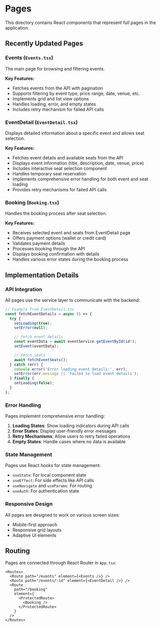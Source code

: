# Pages

This directory contains React components that represent full pages in the application.

## Recently Updated Pages

### Events (`Events.tsx`)

The main page for browsing and filtering events.

**Key Features:**
- Fetches events from the API with pagination
- Supports filtering by event type, price range, date, venue, etc.
- Implements grid and list view options
- Handles loading, error, and empty states
- Includes retry mechanism for failed API calls

### EventDetail (`EventDetail.tsx`)

Displays detailed information about a specific event and allows seat selection.

**Key Features:**
- Fetches event details and available seats from the API
- Displays event information (title, description, date, venue, price)
- Includes interactive seat selection component
- Handles temporary seat reservation
- Implements comprehensive error handling for both event and seat loading
- Provides retry mechanisms for failed API calls

### Booking (`Booking.tsx`)

Handles the booking process after seat selection.

**Key Features:**
- Receives selected event and seats from EventDetail page
- Offers payment options (wallet or credit card)
- Validates payment details
- Processes booking through the API
- Displays booking confirmation with details
- Handles various error states during the booking process

## Implementation Details

### API Integration

All pages use the service layer to communicate with the backend:

```typescript
// Example from EventDetail.tsx
const fetchEventDetails = async () => {
  try {
    setLoading(true);
    setError(null);

    // Fetch event details
    const eventData = await eventService.getEventById(id!);
    setEvent(eventData);

    // Fetch seats
    await fetchEventSeats();
  } catch (err) {
    console.error('Error loading event details:', err);
    setError(err.message || 'Failed to load event details');
  } finally {
    setLoading(false);
  }
};
```

### Error Handling

Pages implement comprehensive error handling:

1. **Loading States**: Show loading indicators during API calls
2. **Error States**: Display user-friendly error messages
3. **Retry Mechanisms**: Allow users to retry failed operations
4. **Empty States**: Handle cases where no data is available

### State Management

Pages use React hooks for state management:

- `useState`: For local component state
- `useEffect`: For side effects like API calls
- `useNavigate` and `useParams`: For routing
- `useAuth`: For authentication state

### Responsive Design

All pages are designed to work on various screen sizes:

- Mobile-first approach
- Responsive grid layouts
- Adaptive UI elements

## Routing

Pages are connected through React Router in `App.tsx`:

```tsx
<Routes>
  <Route path="/events" element={<Events />} />
  <Route path="/events/:id" element={<EventDetail />} />
  <Route 
    path="/booking" 
    element={
      <ProtectedRoute>
        <Booking />
      </ProtectedRoute>
    } 
  />
</Routes>
``` 